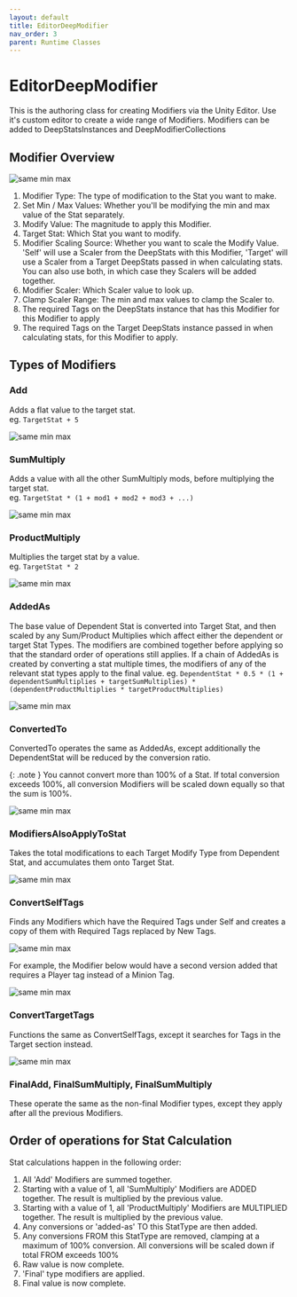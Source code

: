 ```yaml
---
layout: default
title: EditorDeepModifier
nav_order: 3
parent: Runtime Classes
---
```


# EditorDeepModifier
This is the authoring class for creating Modifiers via the Unity Editor. Use it's custom editor to create a wide range of Modifiers. Modifiers can be added to DeepStatsInstances and DeepModifierCollections

## Modifier Overview

![same min max](../../images/modifierOverview.png)

1. Modifier Type: The type of modification to the Stat you want to make.
2. Set Min / Max Values: Whether you'll be modifying the min and max value of the Stat separately.
3. Modify Value: The magnitude to apply this Modifier.
4. Target Stat: Which Stat you want to modify.
5. Modifier Scaling Source: Whether you want to scale the Modify Value. 'Self' will use a Scaler from the DeepStats with this Modifier, 'Target' will use a Scaler from a Target DeepStats passed in when calculating stats. You can also use both, in which case they Scalers will be added together.
6. Modifier Scaler: Which Scaler value to look up.
7. Clamp Scaler Range: The min and max values to clamp the Scaler to.
8. The required Tags on the DeepStats instance that has this Modifier for this Modifier to apply
9. The required Tags on the Target DeepStats instance passed in when calculating stats, for this Modifier to apply.

## Types of Modifiers

### Add
 Adds a flat value to the target stat.  
 eg. `TargetStat + 5`

![same min max](../../images/addModifier.jpg)

### SumMultiply
Adds a value with all the other SumMultiply mods, before multiplying the target stat.  
eg. `TargetStat * (1 + mod1 + mod2 + mod3 + ...)` 

![same min max](../../images/sumMultiplyModifier.jpg)

### ProductMultiply
Multiplies the target stat by a value.  
eg. `TargetStat * 2`

![same min max](../../images/productMultiplyModifier.jpg)

### AddedAs
The base value of Dependent Stat is converted into Target Stat, and then scaled by any Sum/Product Multiplies which affect either the dependent or target Stat Types. The modifiers are combined together before applying so that the standard order of operations still applies. If a chain of AddedAs is created by converting a stat multiple times, the modifiers of any of the relevant stat types apply to the final value.
eg. `DependentStat * 0.5 * (1 + dependentSumMultiplies + targetSumMultiplies) * (dependentProductMultiplies * targetProductMultiplies)`

![same min max](../../images/addedAsModifier.jpg)

### ConvertedTo
ConvertedTo operates the same as AddedAs, except additionally the DependentStat will be reduced by the conversion ratio.  

{: .note }
You cannot convert more than 100% of a Stat. If total conversion exceeds 100%, all conversion Modifiers will be scaled down equally so that the sum is 100%.

![same min max](../../images/convertedToModifier.jpg)

### ModifiersAlsoApplyToStat
Takes the total modifications to each Target Modify Type from Dependent Stat, and accumulates them onto Target Stat.

![same min max](../../images/alsoAppliesToStatModifier.jpg)

### ConvertSelfTags
Finds any Modifiers which have the Required Tags under Self and creates a copy of them with Required Tags replaced by New Tags.

![same min max](../../images/convertSelfTagModifier.jpg)

For example, the Modifier below would have a second version added that requires a Player tag instead of a Minion Tag.

![same min max](../../images/convertSelfTagsModifierExample.png)

### ConvertTargetTags
Functions the same as ConvertSelfTags, except it searches for Tags in the Target section instead.

![same min max](../../images/convertTargetTagModifier.png)

### FinalAdd, FinalSumMultiply, FinalSumMultiply
These operate the same as the non-final Modifier types, except they apply after all the previous Modifiers.

## Order of operations for Stat Calculation
Stat calculations happen in the following order:
1. All 'Add' Modifiers are summed together.  
2. Starting with a value of 1, all 'SumMultiply' Modifiers are ADDED together. The result is multiplied by the previous value.  
3. Starting with a value of 1, all 'ProductMultiply' Modifiers are MULTIPLIED together. The result is multiplied by the previous value.  
4. Any conversions or 'added-as' TO this StatType are then added.  
5. Any conversions FROM this StatType are removed, clamping at a maximum of 100% conversion. All conversions will be scaled down if total FROM exceeds 100%  
6. Raw value is now complete.
7. 'Final' type modifiers are applied.  
8. Final value is now complete.
